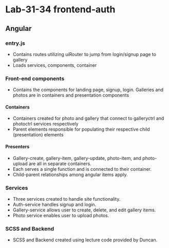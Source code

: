 # Lab-31-34 frontend-auth

## Angular

### entry.js
  - Contains routes utilizing uiRouter to jump from login/signup page to gallery
  - Loads services, components, container

### Front-end components
  - Contains the components for landing page, signup, login. Galleries and photos are in containers and presentation components
#### Containers
  - Containers created for photo and gallery that connect to galleryctrl and photoctrl services respectively
  - Parent elements responsible for populating their respective child (presentation) elements
#### Presenters
  - Gallery-create, gallery-item, gallery-update, photo-item, and photo-upload are all in separate containers.
  - Each serves a single function and is connected to their container.
  - Child-parent relationships among angular items apply.

### Services
  - Three services created to handle site functionality.
  - Auth-service handles signup and login.
  - Gallery-service allows user to create, delete, and edit gallery items.
  - Photo service enables user to upload photos.

### SCSS and Backend
  - SCSS and Backend created using lecture code provided by Duncan.

